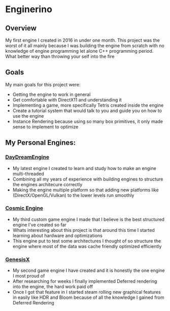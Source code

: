 # Enginerino

## Overview
My first engine I created in 2016 in under one month. This project was the worst of it all mainly because I was building the engine from scratch with no knowledge of engine programming let alone C++ programming period. What better way than throwing your self into the fire

## Goals
My main goals for this project were:
- Getting the engine to work in general
- Get comfortable with DirectX11 and understanding it
- Implementing a game, more specifically Tetris created inside the engine
- Create a tutorial system that would talk to you and guide you on how to use the engine
- Instance Rendering because using so many box primitives, it only made sense to implement to optimize

## My Personal Engines:
### [**DayDreamEngine**](https://github.com/mray2014/DayDreamEngine)
- My latest engine I created to learn and study how to make an engine multi-threaded
- Combining all my years of experience with building engines to structure the engines architecure correctly
- Making the engine multiple platform so that adding new platforms like (DirectX/OpenGL/Vulkan) to the lower levels run smoothly

### [**Cosmic Engine**](https://github.com/mray2014/CosmicEngine)
- My third custom game engine I made that I believe is the best structured engine I've created so far
- Whats interesting about this project is that around this time I started learning about hardware and optimizations
- This engine put to test some architectures I thought of so structure the engine where most of the data was cache friendly optimized efficiently


### [**GenesisX**](https://github.com/mray2014/GenesisX)
- My second game engine I have created and it is honestly the one engine I most proud of
- After researching for weeks I finally implemented Deferred rendering into the engine, the hard work paid off
- Once I got that feature in I started steam rolling new graphical features in easily like HDR and Bloom because of all the knowledge I gained from Deferred Rendering
